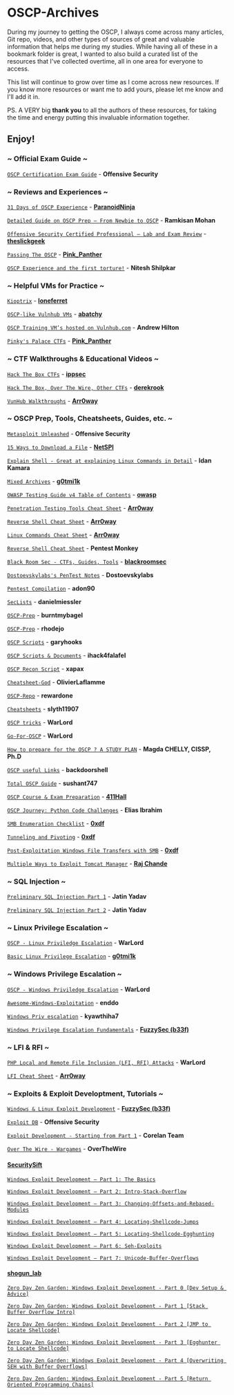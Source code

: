 # OSCP-Archives

During my journey to getting the OSCP, I always come across many articles, Git repo, videos, and other types of sources of great and valuable information that helps me during my studies. While having all of these in a bookmark folder is great, I wanted to also build a curated list of the resources that I've collected overtime, all in one area for everyone to access.

This list will continue to grow over time as I come across new resources. If you know more resources or want me to add yours, please let me know and I'll add it in.

PS. A VERY big **thank you** to all the authors of these resources, for taking the time and energy putting this invaluable information together.

## Enjoy!


### ~ Official Exam Guide ~

[`OSCP Certification Exam Guide`](https://support.offensive-security.com/#!oscp-exam-guide.md) - **Offensive Security**



### ~ Reviews and Experiences ~

[`31 Days of OSCP Experience`](https://scriptdotsh.com/index.php/2018/04/17/31-days-of-oscp-experience/) - **[ParanoidNinja](https://twitter.com/ninjaparanoid)**

[`Detailed Guide on OSCP Prep – From Newbie to OSCP`](http://niiconsulting.com/checkmate/2017/06/a-detail-guide-on-oscp-preparation-from-newbie-to-oscp/) - **Ramkisan Mohan**

[`Offensive Security Certified Professional – Lab and Exam Review`](https://theslickgeek.com/oscp/) - **[theslickgeek](https://twitter.com/theslickgeek)**

[`Passing The OSCP`](https://pinkysplanet.net/reflection-on-passing-the-oscp/amp/?__twitter_impression=true) - **[Pink_Panther](https://twitter.com/Pink_P4nther)**

[`OSCP Experience and the first torture!`](https://www.peerlyst.com/posts/oscp-experience-and-the-first-torture-nitesh-shilpkar-osce-oscp-oswp-ceh-crest) - **Nitesh Shilpkar**



### ~ Helpful VMs for Practice ~

[`Kioptrix`](https://sushant747.gitbooks.io/total-oscp-guide/content/) - **[loneferret](https://twitter.com/loneferret)**

[`OSCP-like Vulnhub VMs`](https://www.abatchy.com/2017/02/oscp-like-vulnhub-vms.html) - **[abatchy](https://twitter.com/abatchy17)**

[`OSCP Training VM’s hosted on Vulnhub.com`](https://medium.com/@andr3w_hilton/oscp-training-vms-hosted-on-vulnhub-com-22fa061bf6a1) - **Andrew Hilton**

[`Pinky's Palace CTFs`](https://pinkysplanet.net/tag/ctf/) - **[Pink_Panther](https://twitter.com/Pink_P4nther)**



### ~ CTF Walkthroughs & Educational Videos ~

[`Hack The Box CTFs`](https://www.youtube.com/ippsec) - **[ippsec](https://twitter.com/ippsec)**

[`Hack The Box, Over The Wire, Other CTFs`](https://www.youtube.com/derekrook) - **[derekrook](https://twitter.com/derekrook)**

[`VunHub Walkthroughs`](https://highon.coffee/blog/walkthroughs/) - **[Arr0way](https://twitter.com/Arr0way)**



### ~ OSCP Prep, Tools, Cheatsheets, Guides, etc. ~

[`Metasploit Unleashed`](https://www.offensive-security.com/metasploit-unleashed/) - **Offensive Security**

[`15 Ways to Download a File`](https://blog.netspi.com/15-ways-to-download-a-file/) - **[NetSPI](https://twitter.com/NetSPI)**

[`Explain Shell - Great at explaining Linux Commands in Detail`](https://www.explainshell.com/) - **Idan Kamara**

[`Mixed Archives`](https://blog.g0tmi1k.com/archives/) - **[g0tmi1k](https://twitter.com/g0tmi1k)**

[`OWASP Testing Guide v4 Table of Contents`](https://www.owasp.org/index.php/OWASP_Testing_Guide_v4_Table_of_Contents) - **[owasp](https://twitter.com/owasp)**

[`Penetration Testing Tools Cheat Sheet`](https://highon.coffee/blog/penetration-testing-tools-cheat-sheet/) - **[Arr0way](https://twitter.com/Arr0way)**

[`Reverse Shell Cheat Sheet`](https://highon.coffee/blog/reverse-shell-cheat-sheet/) - **[Arr0way](https://twitter.com/Arr0way)**

[`Linux Commands Cheat Sheet`](https://highon.coffee/blog/linux-commands-cheat-sheet/) - **[Arr0way](https://twitter.com/Arr0way)**

[`Reverse Shell Cheat Sheet`](http://pentestmonkey.net/cheat-sheet/shells/reverse-shell-cheat-sheet) - **Pentest Monkey**

[`Black Room Sec - CTFs, Guides, Tools`](https://www.blackroomsec.com/) - **[blackroomsec](https://twitter.com/blackroomsec)**

[`Dostoevskylabs's PenTest Notes`](https://dostoevskylabs.gitbooks.io/dostoevskylabs-pentest-notes/content/) - **Dostoevskylabs**

[`Pentest Compilation`](https://github.com/adon90/pentest_compilation) - **adon90**

[`SecLists`](https://github.com/danielmiessler/SecLists) - **danielmiessler**

[`OSCP-Prep`](https://github.com/burntmybagel/OSCP-Prep) - **burntmybagel**

[`OSCP-Prep`](https://github.com/rhodejo/OSCP-Prep) - **rhodejo**

[`OSCP Scripts`](https://github.com/garyhooks/oscp) - **garyhooks**

[`OSCP Scripts & Documents`](https://github.com/ihack4falafel/OSCP) - **ihack4falafel**

[`OSCP Recon Script`](https://github.com/xapax/oscp) - **xapax**

[`Cheatsheet-God`](https://github.com/OlivierLaflamme/Cheatsheet-God) - **OlivierLaflamme**

[`OSCP-Repo`](https://github.com/rewardone/OSCPRepo) - **rewardone**

[`Cheatsheets`](https://github.com/slyth11907/Cheatsheets) - **slyth11907**

[`OSCP tricks`](https://hackingandsecurity.blogspot.com/2017/09/oscp-tricks.html) - **WarLord**

[`Go-For-OSCP`](https://hackingandsecurity.blogspot.com/2017/08/go-for-oscp.html) - **WarLord**

[`How to prepare for the OSCP ? A STUDY PLAN`](https://www.peerlyst.com/posts/how-to-prepare-for-the-oscp-a-study-plan-magda-chelly-ph-d?utm_source=LinkedIn&utm_medium=Application_Share&utm_content=peerlyst_post&utm_campaign=peerlyst_shared_post) - **Magda CHELLY, CISSP, Ph.D**

[`OSCP useful Links`](https://backdoorshell.gitbooks.io/oscp-useful-links/content/) - **backdoorshell**

[`Total OSCP Guide`](https://sushant747.gitbooks.io/total-oscp-guide/content/) - **sushant747**

[`OSCP Course & Exam Preparation`](https://411hall.github.io/OSCP-Preparation/) - **[411Hall](https://twitter.com/411Hall)**

[`OSCP Journey: Python Code Challenges`](https://www.peerlyst.com/posts/oscp-journey-python-code-challenges-elias-ibrahim-cissp?utm_source=linkedin&utm_medium=social&utm_content=peerlyst_post&utm_campaign=peerlyst_shared_post) - **Elias Ibrahim**

[`SMB Enumeration Checklist`](https://0xdf.gitlab.io/2018/12/02/pwk-notes-smb-enumeration-checklist-update1.html) - **[0xdf](https://twitter.com/0xdf_)**

[`Tunneling and Pivoting`](https://0xdf.gitlab.io/2018/11/02/pwk-notes-tunneling.html) - **[0xdf](https://twitter.com/0xdf_)**

[`Post-Exploitation Windows File Transfers with SMB`](https://0xdf.gitlab.io/2018/10/11/pwk-notes-post-exploitation-windows-file-transfers.html) - **[0xdf](https://twitter.com/0xdf_)**

[`Multiple Ways to Exploit Tomcat Manager`](https://www.hackingarticles.in/multiple-ways-to-exploit-tomcat-manager/) - **[Raj Chande](https://twitter.com/rajchandel)**


### ~ SQL Injection ~

[`Preliminary SQL Injection Part 1`](https://jtnydv.xyz/2018/12/25/preliminary-sql-injection-part-1/) - **Jatin Yadav**

[`Preliminary SQL Injection Part 2`](https://jtnydv.xyz/2018/12/27/preliminary-sql-injection-part-2/) - **Jatin Yadav**



### ~ Linux Privilege Escalation ~

[`OSCP - Linux Priviledge Escalation`](https://hackingandsecurity.blogspot.com/2017/09/oscp-linux-priviledge-escalation.html?m=1) - **WarLord**

[`Basic Linux Privilege Escalation`](https://blog.g0tmi1k.com/2011/08/basic-linux-privilege-escalation/) - **[g0tmi1k](https://twitter.com/g0tmi1k)**



### ~ Windows Privilege Escalation ~

[`OSCP - Windows Priviledge Escalation`](https://hackingandsecurity.blogspot.com/2017/09/oscp-windows-priviledge-escalation.html) - **WarLord**

[`Awesome-Windows-Exploitation`](https://github.com/enddo/awesome-windows-exploitation) - **enddo**

[`Windows Priv escalation`](https://github.com/kyawthiha7/oscp_notes/blob/master/windows_priv_escalation.md) - **kyawthiha7**

[`Windows Privilege Escalation Fundamentals`](http://www.fuzzysecurity.com/tutorials/16.html) - **[FuzzySec (b33f)](https://twitter.com/FuzzySec)**



### ~ LFI & RFI ~

[`PHP Local and Remote File Inclusion (LFI, RFI) Attacks`](https://hackingandsecurity.blogspot.com/2017/09/php-local-and-remote-file-inclusion-lfi.html) - **WarLord**

[`LFI Cheat Sheet`](https://highon.coffee/blog/lfi-cheat-sheet/) - **[Arr0way](https://twitter.com/Arr0way)**



### ~ Exploits & Exploit Developtment, Tutorials ~

[`Windows & Linux Exploit Development`](http://www.fuzzysecurity.com/tutorials.html) - **[FuzzySec (b33f)](https://twitter.com/FuzzySec)**

[`Exploit DB`](https://www.exploit-db.com/) - **Offensive Security**

[`Exploit Development - Starting from Part 1`](https://www.corelan.be/index.php/2009/07/19/exploit-writing-tutorial-part-1-stack-based-overflows/) - **Corelan Team**

[`Over The Wire - Wargames`](http://overthewire.org/wargames/) - **OverTheWire**



#### **[SecuritySift](https://twitter.com/SecuritySift)**

[`Windows Exploit Development – Part 1: The Basics`](https://www.securitysift.com/windows-exploit-development-part-1-basics/)

[`Windows Exploit Development – Part 2: Intro-Stack-Overflow`](https://www.securitysift.com/windows-exploit-development-part-2-intro-stack-overflow/)

[`Windows Exploit Development – Part 3: Changing-Offsets-and-Rebased-Modules`](https://www.securitysift.com/windows-exploit-development-part-3-changing-offsets-and-rebased-modules/)

[`Windows Exploit Development – Part 4: Locating-Shellcode-Jumps`](https://www.securitysift.com/windows-exploit-development-part-4-locating-shellcode-jumps/)

[`Windows Exploit Development – Part 5: Locating-Shellcode-Egghunting`](https://www.securitysift.com/windows-exploit-development-part-5-locating-shellcode-egghunting/)

[`Windows Exploit Development – Part 6: Seh-Exploits`](https://www.securitysift.com/windows-exploit-development-part-6-seh-exploits/)

[`Windows Exploit Development – Part 7: Unicode-Buffer-Overflows`](https://www.securitysift.com/windows-exploit-development-part-7-unicode-buffer-overflows/)



#### **[shogun_lab](https://twitter.com/shogun_lab)**

[`Zero Day Zen Garden: Windows Exploit Development - Part 0 [Dev Setup & Advice]`](http://www.shogunlab.com/blog/2017/08/11/zdzg-windows-exploit-0.html) 

[`Zero Day Zen Garden: Windows Exploit Development - Part 1 [Stack Buffer Overflow Intro]`](http://www.shogunlab.com/blog/2017/08/19/zdzg-windows-exploit-1.html)

[`Zero Day Zen Garden: Windows Exploit Development - Part 2 [JMP to Locate Shellcode]`](http://www.shogunlab.com/blog/2017/08/26/zdzg-windows-exploit-2.html)

[`Zero Day Zen Garden: Windows Exploit Development - Part 3 [Egghunter to Locate Shellcode]`](http://www.shogunlab.com/blog/2017/09/02/zdzg-windows-exploit-3.html)

[`Zero Day Zen Garden: Windows Exploit Development - Part 4 [Overwriting SEH with Buffer Overflows]`](http://www.shogunlab.com/blog/2017/11/06/zdzg-windows-exploit-4.html)

[`Zero Day Zen Garden: Windows Exploit Development - Part 5 [Return Oriented Programming Chains]`](http://www.shogunlab.com/blog/2018/02/11/zdzg-windows-exploit-5.html)
